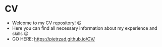 # CV
- Welcome to my CV repository! :smiley: 
- Here you can find all necessary information about my experience and skills :wink: 
- GO HERE: https://pietrzad.github.io/CV/
